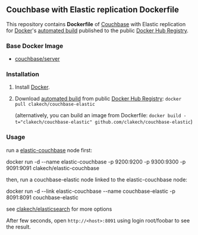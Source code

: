 ## Couchbase with Elastic replication Dockerfile

This repository contains **Dockerfile** of [Couchbase](http://www.couchbase.com/) with Elastic replication for [Docker](https://www.docker.com/)'s [automated build](https://registry.hub.docker.com/u/clakech/couchbase-elastic/) published to the public [Docker Hub Registry](https://registry.hub.docker.com/).

### Base Docker Image

* [couchbase/server](https://hub.docker.com/r/couchbase/server/)


### Installation

1. Install [Docker](https://www.docker.com/).

2. Download [automated build](https://registry.hub.docker.com/u/clakech/couchbase-elastic/) from public [Docker Hub Registry](https://registry.hub.docker.com/): `docker pull clakech/couchbase-elastic`

   (alternatively, you can build an image from Dockerfile: `docker build -t="clakech/couchbase-elastic" github.com/clakech/couchbase-elastic`)


### Usage

   run a [elastic-couchbase](https://registry.hub.docker.com/u/clakech/couchbase-elastic/) node first:
   
   docker run -d --name elastic-couchbase -p 9200:9200 -p 9300:9300 -p 9091:9091 clakech/elastic-couchbase
   
   then, run a couchbase-elastic node linked to the elastic-couchbase node:

   docker run -d --link elastic-couchbase --name couchbase-elastic -p 8091:8091 couchbase-elastic

see [clakech/elasticsearch](https://hub.docker.com/r/couchbase/server/) for more options

After few seconds, open `http://<host>:8091` using login root/foobar to see the result.
